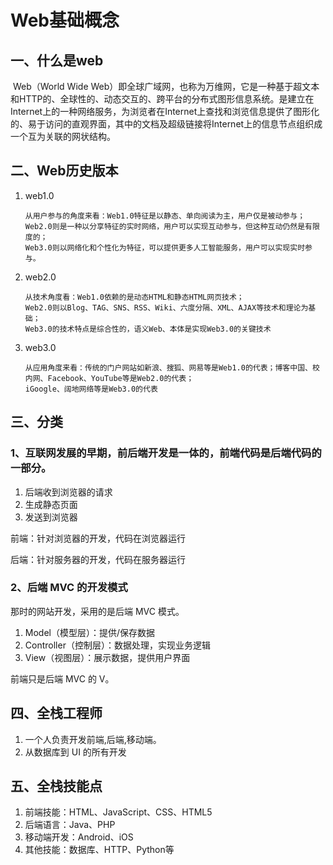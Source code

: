 # Web基础概念

## 一、什么是web

​    Web（World Wide Web）即全球广域网，也称为万维网，它是一种基于超文本和HTTP的、全球性的、动态交互的、跨平台的分布式图形信息系统。是建立在Internet上的一种网络服务，为浏览者在Internet上查找和浏览信息提供了图形化的、易于访问的直观界面，其中的文档及超级链接将Internet上的信息节点组织成一个互为关联的网状结构。

## 二、Web历史版本

1. web1.0

   ```
   从用户参与的角度来看：Web1.0特征是以静态、单向阅读为主，用户仅是被动参与；
   Web2.0则是一种以分享特征的实时网络，用户可以实现互动参与，但这种互动仍然是有限度的；
   Web3.0则以网络化和个性化为特征，可以提供更多人工智能服务，用户可以实现实时参与。
   ```

2. web2.0

   ```
   从技术角度看：Web1.0依赖的是动态HTML和静态HTML网页技术；
   Web2.0则以Blog、TAG、SNS、RSS、Wiki、六度分隔、XML、AJAX等技术和理论为基础；
   Web3.0的技术特点是综合性的，语义Web、本体是实现Web3.0的关键技术
   ```

3. web3.0

   ```
   从应用角度来看：传统的门户网站如新浪、搜狐、网易等是Web1.0的代表；博客中国、校内网、Facebook、YouTube等是Web2.0的代表；
   iGoogle、阔地网络等是Web3.0的代表
   ```

## 三、分类

### 1、互联网发展的早期，前后端开发是一体的，前端代码是后端代码的一部分。

1. 后端收到浏览器的请求
2. 生成静态页面
3. 发送到浏览器

 前端：针对浏览器的开发，代码在浏览器运行

 后端：针对服务器的开发，代码在服务器运行

### 2、后端 MVC 的开发模式

那时的网站开发，采用的是后端 MVC 模式。

1. Model（模型层）：提供/保存数据
2. Controller（控制层）：数据处理，实现业务逻辑
3. View（视图层）：展示数据，提供用户界面

前端只是后端 MVC 的 V。

## 四、全栈工程师

1. 一个人负责开发前端,后端,移动端。
2. 从数据库到 UI 的所有开发

## 五、全栈技能点

1. 前端技能：HTML、JavaScript、CSS、HTML5
2. 后端语言：Java、PHP
3. 移动端开发：Android、iOS
4. 其他技能：数据库、HTTP、Python等



